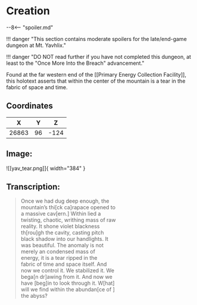 # Creation

--8<-- "spoiler.md"

!!! danger "This section contains moderate spoilers for the late/end-game dungeon at Mt. Yavhlix."

!!! danger "DO NOT read further if you have not completed this dungeon, at least to the "Once More Into the Breach" advancement."

Found at the far western end of the [[Primary Energy Collection Facility]], this holotext asserts that within the center of the mountain is a tear in the fabric of space and time.

## Coordinates
| **X** | **Y** | **Z** |
| :---: | :---: | :---: |
| 26863 |  96  | -124 |

## Image:

![[yav_tear.png]]{ width="384" }

## Transcription:
> Once we had dug deep enough, the <br>
mountain’s thi[ck ca]rapace opened to <br>
a massive cav[ern.] Within lied a <br>
twisting, chaotic, writhing mass of raw <br>
reality. It shone violet blackness <br>
th[rou]gh the cavity, casting pitch <br>
black shadow into our handlights. It <br>
was beautiful. The anomaly is not <br>
merely an condensed mass of <br>
energy, it is a tear ripped in the <br>
fabric of time and space itself. And <br>
now we control it. We stabilized it. We <br>
bega[n dr]awing from it. And now we <br>
have [beg]in to look through it. W[hat] <br>
will we find within the abundan[ce of    ] <br>
the abyss? 
